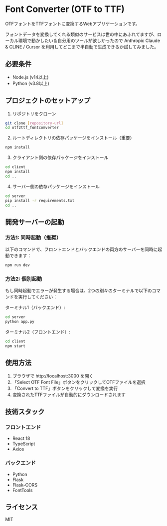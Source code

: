 # Font Converter (OTF to TTF)

OTFフォントをTTFフォントに変換するWebアプリケーションです。

フォントデータを変換してくれる類似のサービスは世の中にあふれてますが、ローカル環境で動かしたい＆自分用のツールが欲しかったので Anthropic Claude & CLINE / Cursor を利用してどこまで半自動で生成できるか試してみました。

## 必要条件

- Node.js (v14以上)
- Python (v3.8以上)

## プロジェクトのセットアップ

1. リポジトリをクローン
```bash
git clone [repository-url]
cd otf2ttf_fontcomverter
```

2. ルートディレクトリの依存パッケージをインストール（重要）
```bash
npm install
```

3. クライアント側の依存パッケージをインストール
```bash
cd client
npm install
cd ..
```

4. サーバー側の依存パッケージをインストール
```bash
cd server
pip install -r requirements.txt
cd ..
```

## 開発サーバーの起動

### 方法1: 同時起動（推奨）
以下のコマンドで、フロントエンドとバックエンドの両方のサーバーを同時に起動できます：

```bash
npm run dev
```

### 方法2: 個別起動
もし同時起動でエラーが発生する場合は、2つの別々のターミナルで以下のコマンドを実行してください：

ターミナル1（バックエンド）:
```bash
cd server
python app.py
```

ターミナル2（フロントエンド）:
```bash
cd client
npm start
```

## 使用方法

1. ブラウザで http://localhost:3000 を開く
2. 「Select OTF Font File」ボタンをクリックしてOTFファイルを選択
3. 「Convert to TTF」ボタンをクリックして変換を実行
4. 変換されたTTFファイルが自動的にダウンロードされます

## 技術スタック

### フロントエンド
- React 18
- TypeScript
- Axios

### バックエンド
- Python
- Flask
- Flask-CORS
- FontTools

## ライセンス

MIT
